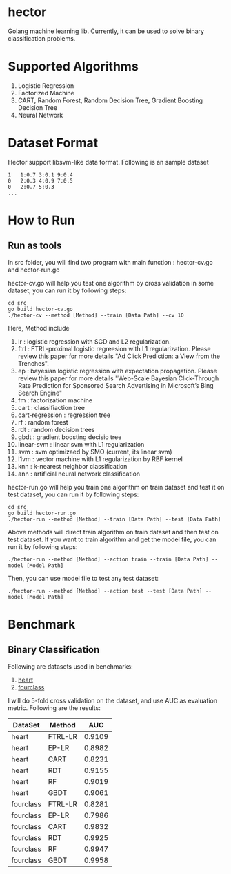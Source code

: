 hector
======

Golang machine learning lib. Currently, it can be used to solve binary classification problems.

# Supported Algorithms

1. Logistic Regression
2. Factorized Machine
3. CART, Random Forest, Random Decision Tree, Gradient Boosting Decision Tree
4. Neural Network

# Dataset Format

Hector support libsvm-like data format. Following is an sample dataset

	1 	1:0.7 3:0.1 9:0.4
	0	2:0.3 4:0.9 7:0.5
	0	2:0.7 5:0.3
	...

# How to Run

## Run as tools

In src folder, you will find two program with main function : hector-cv.go and hector-run.go

hector-cv.go will help you test one algorithm by cross validation in some dataset, you can run it by following steps:

	cd src
	go build hector-cv.go
	./hector-cv --method [Method] --train [Data Path] --cv 10

Here, Method include

1. lr : logistic regression with SGD and L2 regularization.
2. ftrl : FTRL-proximal logistic regreesion with L1 regularization. Please review this paper for more details "Ad Click Prediction: a View from the Trenches".
3. ep : bayesian logistic regression with expectation propagation. Please review this paper for more details "Web-Scale Bayesian Click-Through Rate Prediction for Sponsored Search Advertising in Microsoft’s Bing Search Engine"
4. fm : factorization machine
5. cart : classifiaction tree
6. cart-regression : regression tree
7. rf : random forest
8. rdt : random decision trees
9. gbdt : gradient boosting decisio tree
10. linear-svm : linear svm with L1 regularization
11. svm : svm optimizaed by SMO (current, its linear svm)
12. l1vm : vector machine with L1 regularization by RBF kernel
13. knn : k-nearest neighbor classification
14. ann : artificial neural network classification

hector-run.go will help you train one algorithm on train dataset and test it on test dataset, you can run it by following steps:

	cd src
	go build hector-run.go
	./hector-run --method [Method] --train [Data Path] --test [Data Path]

Above methods will direct train algorithm on train dataset and then test on test dataset. If you want to train algorithm and get the model file, you can run it by following steps:

	./hector-run --method [Method] --action train --train [Data Path] --model [Model Path]

Then, you can use model file to test any test dataset:

	./hector-run --method [Method] --action test --test [Data Path] --model [Model Path]

# Benchmark

## Binary Classification

Following are datasets used in benchmarks:

1. [heart](http://hector.xlvector.net/dataset/heart_scale.tsv.gz)
2. [fourclass](http://hector.xlvector.net/dataset/fourclass_scale.tsv.gz)

I will do 5-fold cross validation on the dataset, and use AUC as evaluation metric. Following are the results:

DataSet | Method | AUC
------- | ------ | ---
heart   | FTRL-LR   |0.9109
heart   | EP-LR | 0.8982
heart | CART | 0.8231
heart | RDT | 0.9155
heart | RF | 0.9019
heart | GBDT | 0.9061
fourclass | FTRL-LR | 0.8281
fourclass | EP-LR | 0.7986
fourclass | CART | 0.9832
fourclass | RDT | 0.9925
fourclass | RF | 0.9947
fourclass | GBDT | 0.9958

